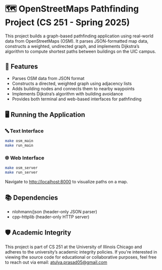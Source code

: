# 🗺️ OpenStreetMaps Pathfinding Project (CS 251 - Spring 2025)

This project builds a graph-based pathfinding application using real-world data from OpenStreetMaps (OSM). It parses JSON-formatted map data, constructs a weighted, undirected graph, and implements Dijkstra’s algorithm to compute shortest paths between buildings on the UIC campus.

## 🚀 Features

- Parses OSM data from JSON format
- Constructs a directed, weighted graph using adjacency lists
- Adds building nodes and connects them to nearby waypoints
- Implements Dijkstra’s algorithm with building avoidance
- Provides both terminal and web-based interfaces for pathfinding


## 🖥️ Running the Application

### 🔤 Text Interface
```bash
make osm_main
make run_main
```

### 🌐 Web Interface
```bash
make osm_server
make run_server
```
Navigate to [http://localhost:8000](http://localhost:8000) to visualize paths on a map.



## 📚 Dependencies
- nlohmann/json (header-only JSON parser)
- cpp-httplib (header-only HTTP server)


## 🛡️ Academic Integrity
This project is part of CS 251 at the University of Illinois Chicago and adheres to the university’s academic integrity policies.
If you're interested in viewing the source code for educational or collaborative purposes, feel free to reach out via email: [atulya.prasad05@gmail.com](atulya.prasad05@gmail.com)

